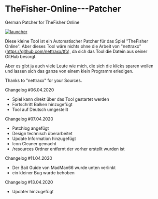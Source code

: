 # TheFisher-Online---Patcher
German Patcher for TheFisher Online


<a href="https://imgbb.com/"><img src="https://i.ibb.co/r73qHQz/launcher.png" alt="launcher" border="0"></a>

Diese kleine Tool ist ein Automatischer Patcher für das Spiel "TheFisher Online". 
Aber dieses Tool wäre nichts ohne die Arbeit von "nettraxx" (https://github.com/nettraxx/tfo), da sich das Tool die Datein aus seiner GitHub
besorgt.

Aber es gibt ja auch viele Leute wie mich, die sich die klicks sparen wollen und lassen sich das ganze von einem klein Programm erledigen.

Thanks to "nettraxx" for your Sources.

Changelog #06.04.2020

- Spiel kann direkt über das Tool gestartet werden
- Fortschritt Balken hinzugefügt
- Tool auf Deutsch umgestellt

Changelog #07.04.2020

- Patchlog angefügt
- Design technisch überarbeitet
- Update Information hinzugefügt
- Icon Cleaner gemacht
- /resources Ordner entfernt der vorher erstellt wurden ist

Changelog #11.04.2020

- Der Bait Guide von MadMan66 wurde unten verlinkt
- ein kleiner Bug wurde behoben

Changelog #13.04.2020

- Updater hinzugefügt



